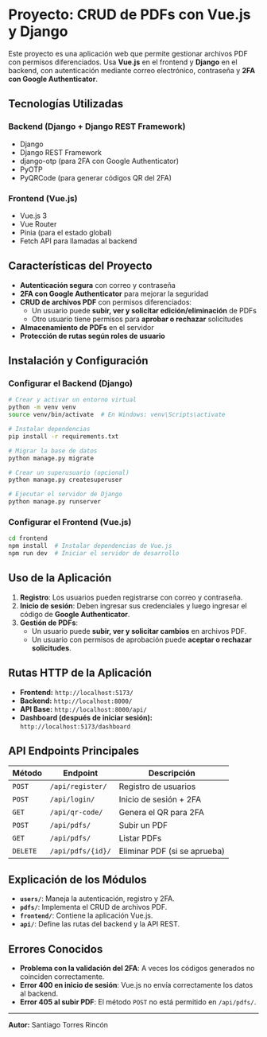 # Proyecto: CRUD de PDFs con Vue.js y Django

Este proyecto es una aplicación web que permite gestionar archivos PDF con permisos diferenciados. Usa **Vue.js** en el frontend y **Django** en el backend, con autenticación mediante correo electrónico, contraseña y **2FA con Google Authenticator**.

## Tecnologías Utilizadas

### Backend (Django + Django REST Framework)
- Django
- Django REST Framework
- django-otp (para 2FA con Google Authenticator)
- PyOTP
- PyQRCode (para generar códigos QR del 2FA)

### Frontend (Vue.js)
- Vue.js 3
- Vue Router
- Pinia (para el estado global)
- Fetch API para llamadas al backend

## Características del Proyecto
- **Autenticación segura** con correo y contraseña
- **2FA con Google Authenticator** para mejorar la seguridad
- **CRUD de archivos PDF** con permisos diferenciados:
  - Un usuario puede **subir, ver y solicitar edición/eliminación** de PDFs
  - Otro usuario tiene permisos para **aprobar o rechazar** solicitudes
- **Almacenamiento de PDFs** en el servidor
- **Protección de rutas según roles de usuario**

## Instalación y Configuración

### Configurar el Backend (Django)
```bash
# Crear y activar un entorno virtual
python -m venv venv
source venv/bin/activate  # En Windows: venv\Scripts\activate

# Instalar dependencias
pip install -r requirements.txt

# Migrar la base de datos
python manage.py migrate

# Crear un superusuario (opcional)
python manage.py createsuperuser

# Ejecutar el servidor de Django
python manage.py runserver
```

### Configurar el Frontend (Vue.js)
```bash
cd frontend
npm install  # Instalar dependencias de Vue.js
npm run dev  # Iniciar el servidor de desarrollo
```

## Uso de la Aplicación
1. **Registro**: Los usuarios pueden registrarse con correo y contraseña.
2. **Inicio de sesión**: Deben ingresar sus credenciales y luego ingresar el código de **Google Authenticator**.
3. **Gestión de PDFs**:
   - Un usuario puede **subir, ver y solicitar cambios** en archivos PDF.
   - Un usuario con permisos de aprobación puede **aceptar o rechazar solicitudes**.

## Rutas HTTP de la Aplicación
- **Frontend:** `http://localhost:5173/`
- **Backend:** `http://localhost:8000/`
- **API Base:** `http://localhost:8000/api/`
- **Dashboard (después de iniciar sesión):** `http://localhost:5173/dashboard`

## API Endpoints Principales
| Método | Endpoint          | Descripción |
|---------|-----------------|-------------|
| `POST`  | `/api/register/` | Registro de usuarios |
| `POST`  | `/api/login/`    | Inicio de sesión + 2FA |
| `GET`   | `/api/qr-code/`  | Genera el QR para 2FA |
| `POST`  | `/api/pdfs/`     | Subir un PDF |
| `GET`   | `/api/pdfs/`     | Listar PDFs |
| `DELETE` | `/api/pdfs/{id}/` | Eliminar PDF (si se aprueba) |

## Explicación de los Módulos
- **`users/`**: Maneja la autenticación, registro y 2FA.
- **`pdfs/`**: Implementa el CRUD de archivos PDF.
- **`frontend/`**: Contiene la aplicación Vue.js.
- **`api/`**: Define las rutas del backend y la API REST.

## Errores Conocidos
- **Problema con la validación del 2FA**: A veces los códigos generados no coinciden correctamente.
- **Error 400 en inicio de sesión**: Vue.js no envía correctamente los datos al backend.
- **Error 405 al subir PDF**: El método `POST` no está permitido en `/api/pdfs/`.

---

**Autor:** Santiago Torres Rincón


